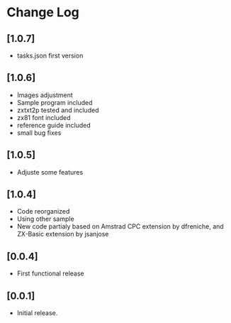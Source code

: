 # Change Log
## [1.0.7]
- tasks.json first version
## [1.0.6]
- Images adjustment
- Sample program included
- zxtxt2p tested and included
- zx81 font included
- reference guide included
- small bug fixes
## [1.0.5]
- Adjuste some features
## [1.0.4]
- Code reorganized
- Using other sample
- New code partialy based on Amstrad CPC extension by dfreniche, and ZX-Basic extension by jsanjose
## [0.0.4]
- First functional release
## [0.0.1]

- Initial release.
